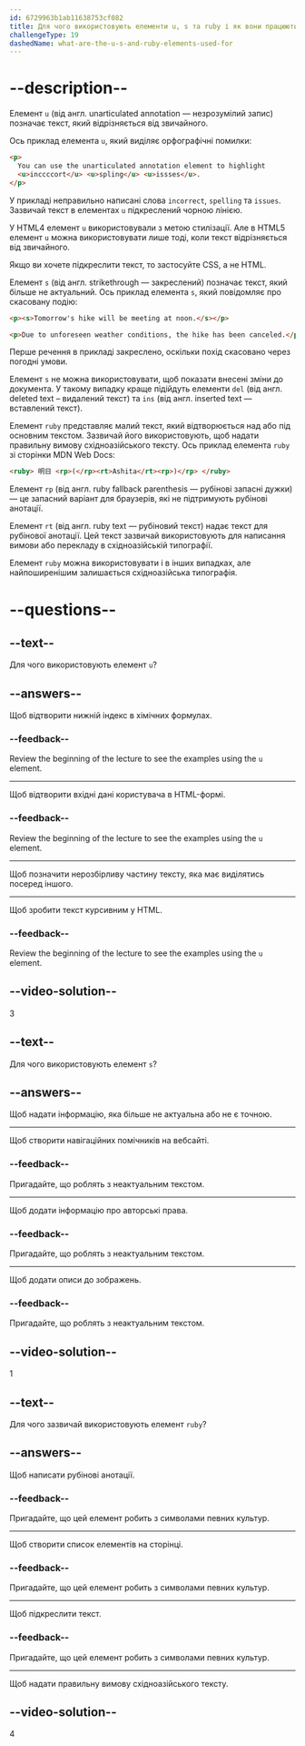```yaml
---
id: 6729963b1ab11638753cf082
title: Для чого використовують елементи u, s та ruby і як вони працюють?
challengeType: 19
dashedName: what-are-the-u-s-and-ruby-elements-used-for
---
```


# --description--

Елемент `u` (від англ. unarticulated annotation — незрозумілий запис) позначає текст, який відрізняється від звичайного.

Ось приклад елемента `u`, який виділяє орфографічні помилки:

```html
<p>
  You can use the unarticulated annotation element to highlight
  <u>inccccort</u> <u>spling</u> <u>issses</u>.
</p>
```

У прикладі неправильно написані слова `incorrect`, `spelling` та `issues`. Зазвичай текст в елементах `u` підкреслений чорною лінією.

У HTML4 елемент `u` використовували з метою стилізації. Але в HTML5 елемент `u` можна використовувати лише тоді, коли текст відрізняється від звичайного.

Якщо ви хочете підкреслити текст, то застосуйте CSS, а не HTML.

Елемент `s` (від англ. strikethrough — закреслений) позначає текст, який більше не актуальний. Ось приклад елемента `s`, який повідомляє про скасовану подію:

```html
<p><s>Tomorrow's hike will be meeting at noon.</s></p>

<p>Due to unforeseen weather conditions, the hike has been canceled.</p>
```

Перше речення в прикладі закреслено, оскільки похід скасовано через погодні умови.

Елемент `s` не можна використовувати, щоб показати внесені зміни до документа. У такому випадку краще підійдуть елементи `del` (від англ. deleted text – видалений текст) та `ins` (від англ. inserted text — вставлений текст).

Елемент `ruby` представляє малий текст, який відтворюється над або під основним текстом. Зазвичай його використовують, щоб надати правильну вимову східноазійського тексту. Ось приклад елемента `ruby` зі сторінки MDN Web Docs:

```html
<ruby> 明日 <rp>(</rp><rt>Ashita</rt><rp>)</rp> </ruby>
```

Елемент `rp` (від англ. ruby fallback parenthesis — рубінові запасні дужки) — це запасний варіант для браузерів, які не підтримують рубінові анотації.

Елемент `rt` (від англ. ruby text — рубіновий текст) надає текст для рубінової анотації. Цей текст зазвичай використовують для написання вимови або перекладу в східноазійській типографії.

Елемент `ruby` можна використовувати і в інших випадках, але найпоширенішим залишається східноазійська типографія.

# --questions--

## --text--

Для чого використовують елемент `u`?

## --answers--

Щоб відтворити нижній індекс в хімічних формулах.

### --feedback--

Review the beginning of the lecture to see the examples using the `u` element.

---

Щоб відтворити вхідні дані користувача в HTML-формі.

### --feedback--

Review the beginning of the lecture to see the examples using the `u` element.

---

Щоб позначити нерозбірливу частину тексту, яка має виділятись посеред іншого.

---

Щоб зробити текст курсивним у HTML.

### --feedback--

Review the beginning of the lecture to see the examples using the `u` element.

## --video-solution--

3

## --text--

Для чого використовують елемент `s`?

## --answers--

Щоб надати інформацію, яка більше не актуальна або не є точною.

---

Щоб створити навігаційних помічників на вебсайті.

### --feedback--

Пригадайте, що роблять з неактуальним текстом.

---

Щоб додати інформацію про авторські права.

### --feedback--

Пригадайте, що роблять з неактуальним текстом.

---

Щоб додати описи до зображень.

### --feedback--

Пригадайте, що роблять з неактуальним текстом.

## --video-solution--

1

## --text--

Для чого зазвичай використовують елемент `ruby`?

## --answers--

Щоб написати рубінові анотації.

### --feedback--

Пригадайте, що цей елемент робить з символами певних культур.

---

Щоб створити список елементів на сторінці.

### --feedback--

Пригадайте, що цей елемент робить з символами певних культур.

---

Щоб підкреслити текст.

### --feedback--

Пригадайте, що цей елемент робить з символами певних культур.

---

Щоб надати правильну вимову східноазійського тексту.

## --video-solution--

4
